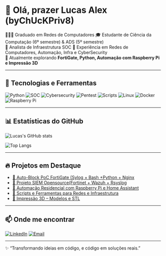 # 👋 Olá, prazer Lucas Alex (byChUcKPriv8)

👨🏽‍💻 Graduado em Redes de Computadores 
🎓 Estudante de Ciência da Computação (6º semestre) & ADS (5º semestre)  
💼 Analista de Infraestrutura SOC 
🔧 Experiência em Redes de Computadores, Automação, Infra e CyberSecurity  
🚀 Atualmente explorando **FortiGate, Python, Automação com Raspberry Pi e Impressão 3D**  

---

## 🚀 Tecnologias e Ferramentas

![Python](https://img.shields.io/badge/Python-3776AB?style=for-the-badge&logo=python&logoColor=white)
![SOC](https://img.shields.io/badge/SOC-092E20?style=for-the-badge&logo=SOC&logoColor=white)
![Cybersecurity](https://img.shields.io/badge/Cybersecurity-E34F26?style=for-the-badge&logo=html5&logoColor=white)
![Pentest](https://img.shields.io/badge/Pentest-1572B6?style=for-the-badge&logo=css3&logoColor=white)
![Scripts](https://img.shields.io/badge/Scripts-563D7C?style=for-the-badge&logo=script&logoColor=white)
![Linux](https://img.shields.io/badge/Linux-FCC624?style=for-the-badge&logo=linux&logoColor=black)
![Docker](https://img.shields.io/badge/Docker-2496ED?style=for-the-badge&logo=docker&logoColor=white)
![Raspberry Pi](https://img.shields.io/badge/Raspberry%20Pi-A22846?style=for-the-badge&logo=raspberrypi&logoColor=white)

---

## 📊 Estatísticas do GitHub

![Lucas's GitHub stats](https://github-readme-stats.vercel.app/api?username=byChUcKPriv8&show_icons=true&theme=radical)

![Top Langs](https://github-readme-stats.vercel.app/api/top-langs/?username=byChUcKPriv8&layout=compact&theme=radical)

---

## 🔥 Projetos em Destaque

- [📌 Auto-Block PoC FortiGate (Sylog + Bash +Python + Nginx](https://github.com/byChUcKPriv8/autoblock-PoC)
- [📌 Projeto SIEM Opensource(Fortinet + Wazuh + Rsyslog](https://github.com/byChUcKPriv8/siem-opensource)
- [📌 Automação Residencial com Raspberry Pi e Home Assistant](https://github.com/byChUcKPriv8/seu-repo)  
- [📌 Scripts e Ferramentas para Redes e Infraestrutura](https://github.com/byChUcKPriv8/seu-repo)  
- [📌 Impressão 3D – Modelos e STL](https://github.com/byChUcKPriv8/seu-repo)  

---

## 📫 Onde me encontrar

[![LinkedIn](https://img.shields.io/badge/LinkedIn-0077B5?style=for-the-badge&logo=linkedin&logoColor=white)](https://www.linkedin.com/in/lucas-eziquiel/)
[![Email](https://img.shields.io/badge/Email-D14836?style=for-the-badge&logo=gmail&logoColor=white)](mailto:la.eziquiel@gmail.com)

---

✨ “Transformando ideias em código, e código em soluções reais.”  

